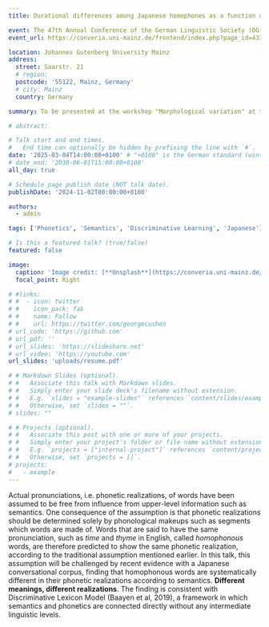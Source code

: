 ```yaml
---
title: Durational differences among Japanese homophones as a function of their meanings

event: The 47th Annual Conference of the German Linguistic Society (DGfS 47)
event_url: https://converia.uni-mainz.de/frontend/index.php?page_id=4334

location: Johannes Gutenberg University Mainz
address:
  street: Saarstr. 21
  # region: 
  postcode: '55122, Mainz, Germany'
  # city: Mainz 
  country: Germany

summary: To be presented at the workshop "Morphological variation" at the 47th Annual Conference of the German Linguistic Society (DGfS 47).

# abstract: 

# Talk start and end times.
#   End time can optionally be hidden by prefixing the line with `#`.
date: '2025-03-04T14:00:00+0100' # "+0100" is the German standard (winter) time.
# date_end: '2030-06-01T15:00:00+0100'
all_day: true 

# Schedule page publish date (NOT talk date).
publishDate: '2024-11-02T00:00:00+0100'

authors:
  - admin

tags: ['Phonetics', 'Semantics', 'Discriminative Learning', 'Japanese'] # The first tag shows up in the landing page.

# Is this a featured talk? (true/false)
featured: false 

image:
  caption: 'Image credit: [**Unsplash**](https://converia.uni-mainz.de/frontend/index.php?page_id=4334)'
  focal_point: Right

# #links:
# #  - icon: twitter
# #    icon_pack: fab
# #    name: Follow
# #    url: https://twitter.com/georgecushen
# url_code: 'https://github.com'
# url_pdf: ''
# url_slides: 'https://slideshare.net'
# url_video: 'https://youtube.com'
url_slides: 'uploads/resume.pdf'

# # Markdown Slides (optional).
# #   Associate this talk with Markdown slides.
# #   Simply enter your slide deck's filename without extension.
# #   E.g. `slides = "example-slides"` references `content/slides/example-slides.md`.
# #   Otherwise, set `slides = ""`.
# slides: ""

# # Projects (optional).
# #   Associate this post with one or more of your projects.
# #   Simply enter your project's folder or file name without extension.
# #   E.g. `projects = ["internal-project"]` references `content/project/deep-learning/index.md`.
# #   Otherwise, set `projects = []`.
# projects:
#   - example
---
```


<!--- Comment out to display a highlighted block of text:
{{% callout note %}}
Click on the **Slides** button above to view the built-in slides feature.
{{% /callout %}}
-->

<!---
Slides can be added in a few ways:

- **Create** slides using Hugo Blox Builder's [_Slides_](https://docs.hugoblox.com/reference/content-types/) feature and link using `slides` parameter in the front matter of the talk file
- **Upload** an existing slide deck to `static/` and link using `url_slides` parameter in the front matter of the talk file
- **Embed** your slides (e.g. Google Slides) or presentation video on this page using [shortcodes](https://docs.hugoblox.com/reference/markdown/).

Further event details, including [page elements](https://docs.hugoblox.com/reference/markdown/) such as image galleries, can be added to the body of this page.
-->
Actual pronunciations, i.e. phonetic realizations, of words have been assumed to be free from influence from upper-level information such as semantics. One consequence of the assumption is that phonetic realizations should be determined solely by phonological makeups such as segments which words are made of. Words that are said to have the same pronunciation, such as *time* and *thyme* in English, called *homophonous* words, are therefore predicted to show the same phonetic realization, according to the traditional assumption mentioned earlier. In this talk, this assumption will be challenged by recent evidence with a Japanese conversational corpus, finding that homophonous words are systematically different in their phonetic realizations according to semantics. **Different meanings, different realizations**. The finding is consistent with Discriminative Lexicon Model (Baayen et al, 2019), a framework in which semantics and phonetics are connected directly without any intermediate linguistic levels.
